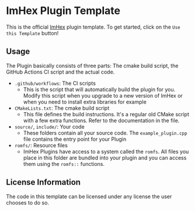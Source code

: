 # ImHex Plugin Template

This is the official [ImHex](https://github.com/WerWolv/ImHex) plugin template. To get started, click on the `Use this Template` button!

## Usage

The Plugin basically consists of three parts: The cmake build script, the GitHub Actions CI script and the actual code.
- `.github/workflows`: The CI scripts
    - This is the script that will automatically build the plugin for you. Modify this script when you upgrade to a new version of ImHex or when you need to install extra libraries for example
- `CMakeLists.txt`: The cmake build script
    - This file defines the build instructions. It's a regular old CMake script with a few extra functions. Refer to the documentation in the file.
- `source/`, `include/`: Your code
    - These folders contain all your source code. The `example_plugin.cpp` file contains the entry point for your Plugin
- `romfs/`: Resource files
    - ImHex Plugins have access to a system called the `romfs`. All files you place in this folder are bundled into your plugin and you can access them using the `romfs::` functions.

 ## License Information

 The code in this template can be licensed under any license the user chooses to do so. 
